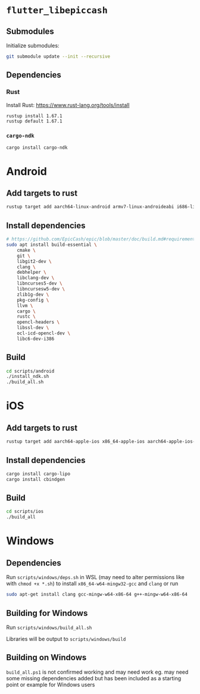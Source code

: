 # `flutter_libepiccash`
## Submodules
Initialize submodules:
```sh
git submodule update --init --recursive
```

## Dependencies
### Rust
Install Rust: https://www.rust-lang.org/tools/install
```sh
rustup install 1.67.1
rustup default 1.67.1
```

### `cargo-ndk`
```sh
cargo install cargo-ndk
```

# Android
## Add targets to rust
```sh
rustup target add aarch64-linux-android armv7-linux-androideabi i686-linux-android
```

## Install dependencies
```sh
# https://github.com/EpicCash/epic/blob/master/doc/build.md#requirements
sudo apt install build-essential \
	cmake \
	git \
	libgit2-dev \
	clang \
	debhelper \
	libclang-dev \
	libncurses5-dev \
	libncursesw5-dev \
	zlib1g-dev \
	pkg-config \
	llvm \
	cargo \
	rustc \
	opencl-headers \
	libssl-dev \
	ocl-icd-opencl-dev \
	libc6-dev-i386
```

## Build
```sh
cd scripts/android
./install_ndk.sh
./build_all.sh
```

# iOS
## Add targets to rust
```sh
rustup target add aarch64-apple-ios x86_64-apple-ios aarch64-apple-ios-sim
```

## Install dependencies
```sh
cargo install cargo-lipo
cargo install cbindgen
```

## Build
```sh
cd scripts/ios
./build_all
```

# Windows
## Dependencies
Run `scripts/windows/deps.sh` in WSL (may need to alter permissions like with `chmod +x *.sh`) to install `x86_64-w64-mingw32-gcc` and `clang` or run
```sh
sudo apt-get install clang gcc-mingw-w64-x86-64 g++-mingw-w64-x86-64
```

## Building for Windows
Run `scripts/windows/build_all.sh`

Libraries will be output to `scripts/windows/build`

## Building on Windows
`build_all.ps1` is not confirmed working and may need work eg. may need some missing dependencies added but has been included as a starting point or example for Windows users
